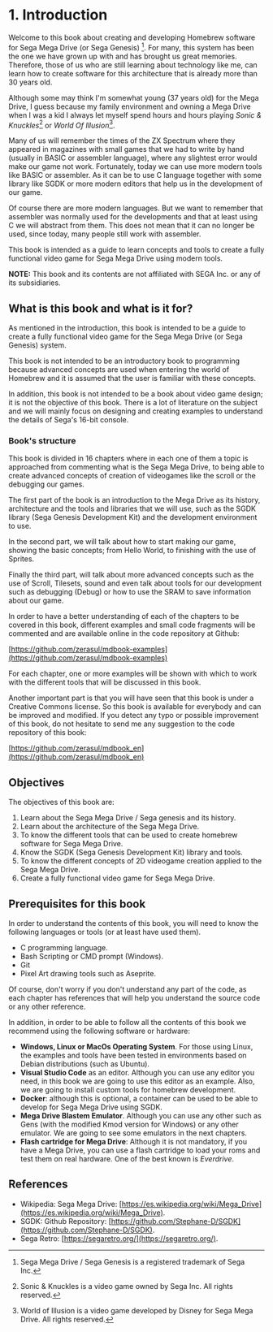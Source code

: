 # 1. Introduction

Welcome to this book about creating and developing Homebrew software for Sega Mega Drive (or Sega Genesis) [^1]. For many, this system has been the one we have grown up with and has brought us great memories. Therefore, those of us who are still learning about technology like me, can learn how to create software for this architecture that is already more than 30 years old.

Although some may think I'm somewhat young (37 years old) for the Mega Drive, I guess because my family environment and owning a Mega Drive when I was a kid I always let myself spend hours and hours playing _Sonic & Knuckles_[^2] or _World Of Illusion_[^3].

Many of us will remember the times of the ZX Spectrum where they appeared in magazines with small games that we had to write by hand (usually in BASIC or assembler language), where any slightest error would make our game not work. Fortunately, today we can use more modern tools like BASIC or assembler. As it can be to use C language together with some library like SGDK or more modern editors that help us in the development of  our game.

Of course there are more modern languages. But we want to remember that assembler was normally used for the developments and that at least using C we will abstract from them. This does not mean that it can no longer be used, since today, many people still work with assembler.

This book is intended as a guide to learn concepts and tools to create a fully functional video game for Sega Mega Drive using modern tools.

**NOTE:** This book and its contents are not affiliated with SEGA Inc. or any of its subsidiaries.

[^1]: Sega Mega Drive / Sega Genesis is a registered trademark of Sega Inc.

[^2]: Sonic & Knuckles is a video game owned by Sega Inc. All rights reserved.

[^3]: World of Illusion is a video game developed by Disney for Sega Mega Drive. All rights reserved.

## What is this book and what is it for?

As mentioned in the introduction, this book is intended to be a guide to create a fully functional video game for the Sega Mega Drive (or Sega Genesis) system.

This book is not intended to be an introductory book to programming because advanced concepts are used when entering the world of Homebrew and it is assumed that the user is familiar with these concepts.

In addition, this book is not intended to be a book about video game design; it is not the objective of this book. There is a lot of literature on the subject and we will mainly focus on designing and creating examples to understand the details of Sega's 16-bit console.

### Book's structure

This book is divided in 16 chapters where in each one of them a topic is approached from commenting what is the Sega Mega Drive, to being able to create advanced concepts of creation of videogames like the scroll or the debugging our games.

The first part of the book is an introduction to the Mega Drive as its history, architecture and the tools and libraries that we will use, such as the SGDK library (Sega Genesis Development Kit) and the development environment to use.

In the second part, we will talk about how to start making our game, showing the basic concepts; from Hello World, to finishing with the use of Sprites.

Finally the third part, will talk about more advanced concepts such as the use of Scroll, Tilesets, sound and even talk about tools for our development such as debugging (Debug) or how to use the SRAM to save information about our game.

In order to have a better understanding of each of the chapters to be covered in this book, different examples and small code fragments will be commented and are available online in the code repository at Github:

[https://github.com/zerasul/mdbook-examples](https://github.com/zerasul/mdbook-examples)

For each chapter, one or more examples will be shown with which to work with the different tools that will be discussed in this book.

Another important part is that you will have seen that this book is under a Creative Commons license. So this book is available for everybody and can be improved and modified. If you detect any typo or possible improvement of this book, do not hesitate to send me any suggestion to the code repository of this book:

[https://github.com/zerasul/mdbook_en](https://github.com/zerasul/mdbook_en)

## Objectives

The objectives of this book are:

1. Learn about the Sega Mega Drive / Sega genesis and its history.
2. Learn about the architecture of the Sega Mega Drive.
3. To know the different tools that can be used to create homebrew software for Sega Mega Drive.
4. Know the SGDK (Sega Genesis Development Kit) library and tools.
5. To know the different concepts of 2D videogame creation applied to the Sega Mega Drive.
6. Create a fully functional video game for Sega Mega Drive.

## Prerequisites for this book

In order to understand the contents of this book, you will need to know the following languages or tools (or at least have used them).

* C programming language.
* Bash Scripting or CMD prompt (Windows).
* Git
* Pixel Art drawing tools such as Aseprite.

Of course, don't worry if you don't understand any part of the code, as each chapter has references that will help you understand the source code or any other reference.

In addition, in order to be able to follow all the contents of this book we recommend using the following software or hardware:

* **Windows, Linux or MacOs Operating System**. For those using Linux, the examples and tools have been tested in environments based on Debian distributions (such as Ubuntu).
* **Visual Studio Code** as an editor. Although you can use any editor you need, in this book we are going to use this editor as an example. Also, we are going to install custom tools for homebrew development.
* **Docker**: although this is optional, a container can be used to be able to develop for Sega Mega Drive using SGDK.
* **Mega Drive Blastem Emulator**. Although you can use any other such as Gens (with the modified Kmod version for Windows) or any other emulator. We are going to see some emulators in the next chapters.
* **Flash cartridge for Mega Drive**: Although it is not mandatory, if you have a Mega Drive, you can use a flash cartridge to load your roms and test them on real hardware. One of the best known is _Everdrive_.

## References

* Wikipedia: Sega Mega Drive: [https://es.wikipedia.org/wiki/Mega_Drive](https://es.wikipedia.org/wiki/Mega_Drive).
* SGDK: Github Repository: [https://github.com/Stephane-D/SGDK](https://github.com/Stephane-D/SGDK).
* Sega Retro: [https://segaretro.org/](https://segaretro.org/).
